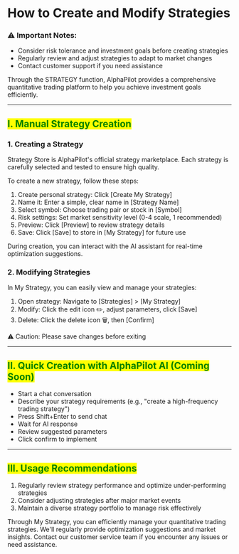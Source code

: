 # How to Create and Modify Strategies

### ⚠️ Important Notes:

* Consider risk tolerance and investment goals before creating strategies
* Regularly review and adjust strategies to adapt to market changes
* Contact customer support if you need assistance

Through the STRATEGY function, AlphaPilot provides a comprehensive quantitative trading platform to help you achieve investment goals efficiently.

***

## <mark style="color:green;">I. Manual Strategy Creation</mark>

### 1. Creating a Strategy

Strategy Store is AlphaPilot's official strategy marketplace. Each strategy is carefully selected and tested to ensure high quality.

To create a new strategy, follow these steps:

1. Create personal strategy: Click \[Create My Strategy]
2. Name it: Enter a simple, clear name in \[Strategy Name]
3. Select symbol: Choose trading pair or stock in \[Symbol]
4. Risk settings: Set market sensitivity level (0-4 scale, 1 recommended)
5. Preview: Click \[Preview] to review strategy details
6. Save: Click \[Save] to store in \[My Strategy] for future use

During creation, you can interact with the AI assistant for real-time optimization suggestions.



### 2. Modifying Strategies

In My Strategy, you can easily view and manage your strategies:

1. Open strategy: Navigate to \[Strategies] > \[My Strategy]
2. Modify: Click the edit icon ✏️, adjust parameters, click \[Save]
3. Delete: Click the delete icon 🗑️, then \[Confirm]

⚠️ Caution: Please save changes before exiting

***

## <mark style="color:green;">II. Quick Creation with AlphaPilot AI (Coming Soon)</mark>

* Start a chat conversation&#x20;
* Describe your strategy requirements (e.g., "create a high-frequency trading strategy")
* Press Shift+Enter to send chat
* Wait for AI response&#x20;
* Review suggested parameters&#x20;
* Click confirm to implement

***

## <mark style="color:green;">III. Usage Recommendations</mark>

1. Regularly review strategy performance and optimize under-performing strategies
2. Consider adjusting strategies after major market events
3. Maintain a diverse strategy portfolio to manage risk effectively

Through My Strategy, you can efficiently manage your quantitative trading strategies. We'll regularly provide optimization suggestions and market insights. Contact our customer service team if you encounter any issues or need assistance.











